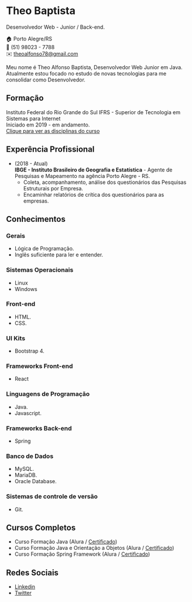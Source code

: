 # Theo Baptista
Desenvolvedor Web - Junior / Back-end.

:house:    Porto Alegre/RS <br>
:iphone:   (51) 98023 - 7788 <br>
:envelope:  theoalfonso78@gmail.com



Meu nome é Theo Alfonso Baptista, Desenvolvedor Web Junior em Java. Atualmente estou focado no estudo de novas tecnologias para me consolidar como Desenvolvedor.



## Formação
Instituto Federal do Rio Grande do Sul IFRS - Superior de Tecnologia em Sistemas para Internet<br>
Iniciado em 2019 - em andamento.<br>
[Clique para ver as disciplinas do curso](Disciplinas.md)


## Experência Profissional
* (2018 -  Atual) <br>
**IBGE - Instituto Brasileiro de Geografia e Estatística** -
Agente de Pesquisas e Mapeamento na agência Porto Alegre - RS.
  * Coleta, acompanhamento, análise dos questionários das Pesquisas Estruturais por Empresa.
  * Encaminhar relatórios de crítica dos questionários para as empresas.
  
  

## Conhecimentos

### Gerais
* Lógica de Programação.
* Inglês suficiente para ler e entender.

### Sistemas Operacionais
* Linux
* Windows

### Front-end
* HTML.
* CSS.

### UI Kits
* Bootstrap 4.

### Frameworks Front-end
* React  

### Linguagens de Programação
* Java.
* Javascript.

### Frameworks Back-end
* Spring

### Banco de Dados
* MySQL.
* MariaDB.
* Oracle Database.

### Sistemas de controle de versão
* Git.

## Cursos Completos
* Curso Formação Java (Alura / [Certificado](https://cursos.alura.com.br/degree/certificate/c191fec5-280b-45f7-ac7f-74aaa805e141))
* Curso Formação Java e Orientação a Objetos (Alura / [Certificado](https://cursos.alura.com.br/degree/certificate/f1ae9a76-cf4b-4d96-8c44-1f5116af7d7e))
* Curso Formação Spring Framework (Alura / [Certificado](https://cursos.alura.com.br/degree/certificate/7ccffa75-aa16-47d9-a12b-9e8a20f2bbd2))

## Redes Sociais
*  [Linkedin](https://linkedin.com/in/theo-alfonso-b0342b138)
*  [Twitter](https://twitter.com/theo_alfonso)

<br><br>
